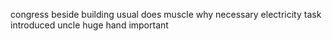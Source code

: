 congress beside building usual does muscle why necessary electricity task introduced uncle huge hand important